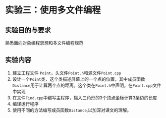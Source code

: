 # 实验三：使用多文件编程

## 实验目的与要求
熟悉面向对象编程思想和多文件编程规范

## 实验内容
1. 建立工程文件 `Point`，头文件`Point.h`和源文件`Point.cpp`
2. 设计一个`Point`类，这个类描述屏幕上的一个点的位置，其中成员函数`Distance`用于计算两个点的距离。这个类在`Point.h`中声明，在`Point.cpp`文件中实现
3. 在文件`Find.cpp`中编写主程序，输入三角形的3个顶点坐标计算3条边的长度
4. 编译运行程序
5. 使用不同的方法编写成员函数`Distance`,以加深对课文的理解。
